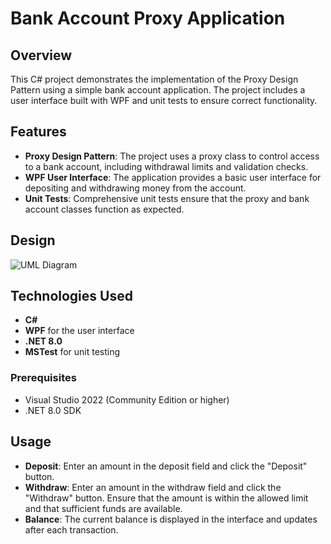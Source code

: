 # Bank Account Proxy Application

## Overview
This C# project demonstrates the implementation of the Proxy Design Pattern using a simple bank account application. The project includes a user interface built with WPF and unit tests to ensure correct functionality.

## Features
- **Proxy Design Pattern**: The project uses a proxy class to control access to a bank account, including withdrawal limits and validation checks.
- **WPF User Interface**: The application provides a basic user interface for depositing and withdrawing money from the account.
- **Unit Tests**: Comprehensive unit tests ensure that the proxy and bank account classes function as expected.

## Design

![UML Diagram](images/uml_proxyapp.jpeg)

## Technologies Used
- **C#**
- **WPF** for the user interface
- **.NET 8.0**
- **MSTest** for unit testing

### Prerequisites
- Visual Studio 2022 (Community Edition or higher)
- .NET 8.0 SDK

## Usage
- **Deposit**: Enter an amount in the deposit field and click the "Deposit" button.
- **Withdraw**: Enter an amount in the withdraw field and click the "Withdraw" button. Ensure that the amount is within the allowed limit and that sufficient funds are available.
- **Balance**: The current balance is displayed in the interface and updates after each transaction.
